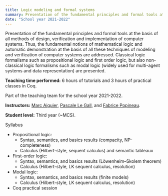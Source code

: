 ```yaml
---
title: Logic modeling and formal systems
summary: Presentation of the fundamental principles and formal tools at the basis of all methods of design, verification and implementation of computer systems.
date: "School year 2021-2022"
---
```


Presentation of the fundamental principles and formal tools at the basis of all methods of design, verification and implementation of computer systems. Thus, the fundamental notions of mathematical logic and automatic demonstration at the basis of all these techniques of modeling and verification of computer systems are addressed. Classical logic formalisms such as propositional logic and first order logic, but also non-classical logic formalisms such as modal logic (widely used for multi-agent systems and data representation) are presented.

**Teaching time performed:** 6 hours of tutorials and 3 hours of practical classes in Coq.

Part of the teaching team for the school year 2021-2022.

**Instructors:** [Marc Aiguier](http://perso.ecp.fr/~aiguierm/), [Pascale Le Gall](https://research.centralesupelec.fr/pascale.legall/), and [Fabrice Popineau](https://fabrice.popineau.net/).

**Student level:** Third year (~MCS).

Syllabus

* Propositional logic:
    * Syntax, semantics, and basics results (compacity, NP-completeness)
    * Calculus (Hilbert-style, sequent calculus) and semantic tableaux
* First-order logic:
    * Syntax, semantics, and basics results (Löwenheim–Skolem theorem)
    * Calculus (Hilbert-style, LK sequent calculus, resolution)
* Modal logic:
    * Syntax, semantics, and basics results (finite models)
    * Calculus (Hilbert-style, LK sequent calculus, resolution)
* Coq practical session
